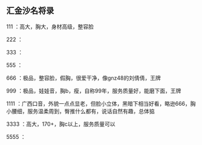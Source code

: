 ## 汇金沙名将录

111 ：高大，胸大，身材高级，整容脸

222 ：

333 ：

555 ：

666 ：极品，整容脸，假胸，很爱干净，像gnz48的刘倩倩，王牌

999 ：极品，娃娃音，胸b，瘦，自称99年，服务质量好，能磨下面，王牌

1111 ：广西口音，外貌一点点显老，但脸小立体，黑暗下相当好看，略逊666，胸小腰细，服务温柔周到，臀推什么都有，说话自然有趣，总体掂

3333 ：高大，170+，胸c以上，服务质量可以

5555 ：
